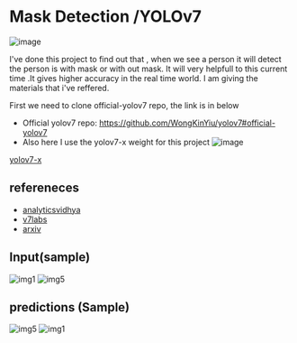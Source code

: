 
# Mask Detection /YOLOv7

![image](https://user-images.githubusercontent.com/104578088/206428328-0bf8599b-9ad9-4f56-8029-302aa66406b1.png)


I've done this project to find out that , when we see a person it will detect the person is with mask or with out mask. It will very helpfull to this current time .It gives higher accuracy in the real time 
world.
I am giving the materials that i've reffered.

First we need to clone official-yolov7 repo, the link is in below
- Official yolov7 repo:  https://github.com/WongKinYiu/yolov7#official-yolov7
- Also here I use the yolov7-x weight for this project
![image](https://user-images.githubusercontent.com/104578088/206428083-4bc673bc-f46e-4e9b-b26d-6949305a3277.png)


[ yolov7-x ](https://github.com/WongKinYiu/yolov7#official-yolov7)







## refereneces

 - [analyticsvidhya](https://www.analyticsvidhya.com/blog/2022/08/yolov7-real-time-object-detection-at-its-best/)
 - [v7labs](https://www.v7labs.com/blog/yolo-object-detection)
 - [arxiv](https://arxiv.org/abs/2207.02696)
 
 
## Input(sample)
![img1](https://user-images.githubusercontent.com/104578088/208599484-7f77f2fd-3d59-4af1-824f-5c7f20a45169.png)
![img5](https://user-images.githubusercontent.com/104578088/208599694-88319437-0780-4858-a88f-c76ae64de13f.jpg)


 
## predictions (Sample)
![img5](https://user-images.githubusercontent.com/104578088/206427515-ac960d27-fe3b-45ae-9f08-2a28c897c046.jpg)
![img1](https://user-images.githubusercontent.com/104578088/206427366-3aa2ca9a-af76-42be-8338-5194a8e9969b.png)




